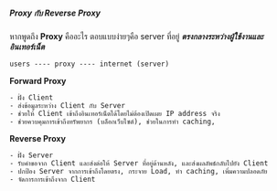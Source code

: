 ##### Proxy กับ Reverse Proxy

หากพูดถึง **Proxy** คืออะไร ตอบแบบง่ายๆคือ server ที่อยู่ ***ตรงกลางระหว่างผู้ใช้งานและอินเทอร์เน็ต***

	users ---- proxy ---- internet (server)

**Forward Proxy**

	- ฝั่ง Client
	- ส่งข้อมูลระหว่าง Client กับ Server
	- ช่วยให้ Client เข้าถึงอินเทอร์เน็ตได้โดยไม่ต้องเปิดเผย IP address จริง
	- ช่วยควบคุมการเข้าถึงทรัพยากร (บล็อกเว็บไซต์), ช่วยในการทำ caching,
   
**Reverse Proxy**

	- ฝั่ง Server
	- รับคำขอจาก Client และส่งต่อให้ Server ที่อยู่ด้านหลัง, และส่งผลลัพธ์กลับไปยัง Client
	- ปกป้อง Server จากการเข้าถึงโดยตรง, กระจาย Load, ทำ caching, เพิ่มความปลอดภัย
	- จัดการการเข้าถึงจาก Client
   
